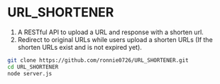 # URL_SHORTENER

1. A RESTful API to upload a URL and response with a shorten url.
2. Redirect to original URLs while users upload a shorten URLs (If the shorten URLs exist and is not expired yet).
```bash
git clone https://github.com/ronnie0726/URL_SHORTENER.git
cd URL_SHORTENER
node server.js
```
